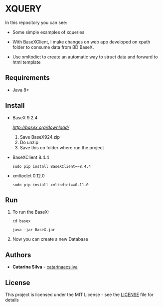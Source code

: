# XQUERY

In this repository you can see:

- Some simple examples of xqueries

- With BaseXClient, I make changes on web app developed on xpath folder to consume data from BD BaseX.

- Use xmltodict to create an automatic way to struct data and forward to html template

## Requirements

- Java 8+

## Install

- BaseX 9.2.4
 
    *http://basex.org/download/* 

    1. Save BaseX924.zip
    2. Do unzip
    3. Save this on folder where run the project

- BaseXClient 8.4.4

    `sudo pip install BaseXClient==8.4.4`

- xmltodict 0.12.0

    `sudo pip install xmltodict==0.11.0`

## Run

1. To run the BaseX:

    `cd basex`
    
    `java -jar BaseX.jar`

2. Now you can create a new Database

## Authors

* **Catarina Silva** - [catarinaacsilva](https://github.com/catarinaacsilva)

## License

This project is licensed under the MIT License - see the [LICENSE](LICENSE) file for details
